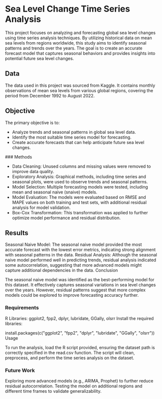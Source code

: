 # Sea Level Change Time Series Analysis
This project focuses on analyzing and forecasting global sea level changes using time series analysis techniques. By utilizing historical data on mean sea levels from regions worldwide, this study aims to identify seasonal patterns and trends over the years. The goal is to create an accurate forecast model that captures seasonal behaviors and provides insights into potential future sea level changes.

## Data
The data used in this project was sourced from Kaggle. It contains monthly observations of mean sea levels from various global regions, covering the period from December 1992 to August 2022.


## Objective

The primary objective is to:

* Analyze trends and seasonal patterns in global sea level data.
* Identify the most suitable time series model for forecasting.
* Create accurate forecasts that can help anticipate future sea level changes.

### Methods

* Data Cleaning: Unused columns and missing values were removed to improve data quality.
* Exploratory Analysis: Graphical methods, including time series and seasonal plots, were used to observe trends and seasonal patterns.
* Model Selection: Multiple forecasting models were tested, including mean and seasonal naive (snaive) models.
* Model Evaluation: The models were evaluated based on RMSE and MAPE values on both training and test sets, with additional residual analysis for model validation.
* Box-Cox Transformation: This transformation was applied to further optimize model performance and residual distribution.


## Results

Seasonal Naive Model: The seasonal naive model provided the most accurate forecast with the lowest error metrics, indicating strong alignment with seasonal patterns in the data.
Residual Analysis: Although the seasonal naive model performed well in predicting trends, residual analysis indicated some autocorrelation, suggesting that more advanced models might capture additional dependencies in the data.
Conclusion

The seasonal naive model was identified as the best-performing model for this dataset. It effectively captures seasonal variations in sea level changes over the years. However, residual patterns suggest that more complex models could be explored to improve forecasting accuracy further.

### Requirements

R Libraries: ggplot2, fpp2, dplyr, lubridate, GGally, olsrr
Install the required libraries:

install.packages(c("ggplot2", "fpp2", "dplyr", "lubridate", "GGally", "olsrr"))
Usage

To run the analysis, load the R script provided, ensuring the dataset path is correctly specified in the read.csv function. The script will clean, preprocess, and perform the time series analysis on the dataset.

### Future Work

Exploring more advanced models (e.g., ARIMA, Prophet) to further reduce residual autocorrelation.
Testing the model on additional regions and different time frames to validate generalizability.
